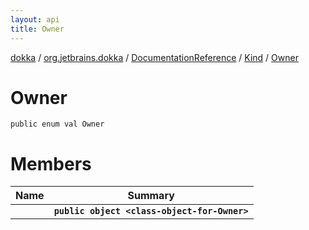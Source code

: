 ```yaml
---
layout: api
title: Owner
---
```

[dokka](../../../../index.html) / [org.jetbrains.dokka](../../../index.html) / [DocumentationReference](../../index.html) / [Kind](../index.html) / [Owner](index.html)


# Owner


```
public enum val Owner
```

# Members

| Name | Summary |
|------|---------|
|[<class-object-for-Owner>](_class-object-for-Owner_.html)|**`public object <class-object-for-Owner>`**|
